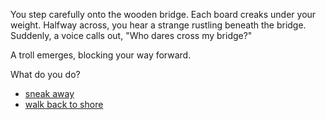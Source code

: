 You step carefully onto the wooden bridge. Each board creaks under your weight. Halfway across, you hear a strange rustling beneath the bridge. Suddenly, a voice calls out, "Who dares cross my bridge?"

A troll emerges, blocking your way forward.

What do you do?

- [sneak away](sneak_around.md)
- [walk back to shore](open-lake.md)
